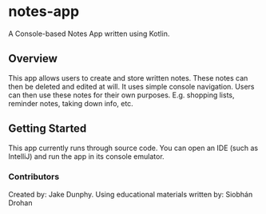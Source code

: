 # notes-app
A Console-based Notes App written using Kotlin.

## Overview
This app allows users to create and store written notes. These notes can then be deleted and edited at will. It uses simple console navigation.
Users can then use these notes for their own purposes. E.g. shopping lists, reminder notes, taking down info, etc.

## Getting Started
This app currently runs through source code. You can open an IDE (such as IntelliJ) and run the app in its console emulator.

### Contributors
Created by: Jake Dunphy.
Using educational materials written by: Siobhán Drohan
